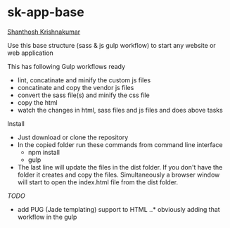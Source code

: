 # sk-app-base
[Shanthosh Krishnakumar](http://www.drmsweb.com/)

Use this base structure (sass & js gulp workflow) to start any website or web application

This has following Gulp workflows ready
- lint, concatinate and minify the custom js files
- concatinate and copy the vendor js files
- convert the sass file(s) and minify the css file
- copy the html
- watch the changes in html, sass files and js files and does above tasks

Install
- Just download or clone the repository
- In the copied folder run these commands from command line interface
  * npm install
  * gulp
- The last line will update the files in the dist folder. If you don't have the folder it creates and copy the files. Simultaneously a browser window will start to open the index.html file from the dist folder.


*TODO*
- add PUG (Jade templating) support to HTML
..* obviously adding that workflow in the gulp
